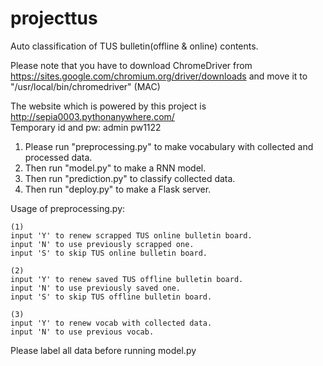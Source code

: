 # projecttus
Auto classification of TUS bulletin(offline & online) contents.

Please note that you have to download ChromeDriver from https://sites.google.com/chromium.org/driver/downloads and move it to "/usr/local/bin/chromedriver" (MAC)

The website which is powered by this project is http://sepia0003.pythonanywhere.com/    
Temporary id and pw: admin pw1122

1. Please run "preprocessing.py" to make vocabulary with collected and processed data.
2. Then run "model.py" to make a RNN model.
3. Then run "prediction.py" to classify collected data.
4. Then run "deploy.py" to make a Flask server.

Usage of preprocessing.py:

    (1) 
    input 'Y' to renew scrapped TUS online bulletin board.
    input 'N' to use previously scrapped one.
    input 'S' to skip TUS online bulletin board.

    (2)
    input 'Y' to renew saved TUS offline bulletin board.
    input 'N' to use previously saved one.
    input 'S' to skip TUS offline bulletin board.

    (3)
    input 'Y' to renew vocab with collected data.
    input 'N' to use previous vocab.

Please label all data before running model.py
